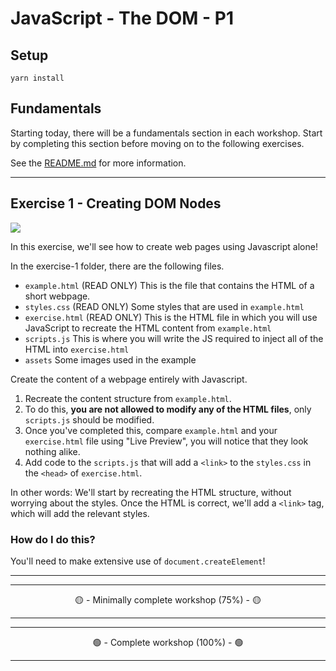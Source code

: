 # JavaScript - The DOM - P1

## Setup

```
yarn install
```

## Fundamentals

Starting today, there will be a fundamentals section in each workshop. Start by completing this section before moving on to the following exercises.

See the [README.md](./workshop/_fundamentals/README.md) for more information.

---

## Exercise 1 - Creating DOM Nodes

<img src="./__lecture/assets/exercise-1.png" />

In this exercise, we'll see how to create web pages using Javascript alone!

In the exercise-1 folder, there are the following files.

- `example.html` (READ ONLY) This is the file that contains the HTML of a short webpage.
- `styles.css` (READ ONLY) Some styles that are used in `example.html`
- `exercise.html` (READ ONLY) This is the HTML file in which you will use JavaScript to recreate the HTML content from `example.html`
- `scripts.js` This is where you will write the JS required to inject all of the HTML into `exercise.html`
- `assets` Some images used in the example

Create the content of a webpage entirely with Javascript.

1. Recreate the content structure from `example.html`.
2. To do this, **you are not allowed to modify any of the HTML files**, only `scripts.js` should be modified.
3. Once you've completed this, compare `example.html` and your `exercise.html` file using "Live Preview", you will notice that they look nothing alike.
4. Add code to the `scripts.js` that will add a `<link>` to the `styles.css` in the `<head>` of `exercise.html`.

In other words: We'll start by recreating the HTML structure, without worrying about the styles. Once the HTML is correct, we'll add a `<link>` tag, which will add the relevant styles.

### How do I do this?

You'll need to make extensive use of `document.createElement`!

---

---

<center>🟡 - Minimally complete workshop (75%) - 🟡</center>

---

---

<center>🟢 - Complete workshop (100%) - 🟢</center>

---
